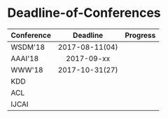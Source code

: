 # Deadline-of-Conferences
| Conference        | Deadline           | Progress  |
| ------------- |:-------------:| -----:|
|WSDM'18 | 2017-08-11(04)||
|AAAI'18 | 2017-09-xx|| A1(Hierarchical neural model)
|WWW'18  | 2017-10-31(27) || A2(GAN for poem generate)
|KDD     |              
|ACL     |
|IJCAI   |

